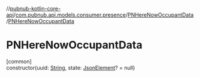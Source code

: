 //[pubnub-kotlin-core-api](../../../index.md)/[com.pubnub.api.models.consumer.presence](../index.md)/[PNHereNowOccupantData](index.md)/[PNHereNowOccupantData](-p-n-here-now-occupant-data.md)

# PNHereNowOccupantData

[common]\
constructor(uuid: [String](https://kotlinlang.org/api/latest/jvm/stdlib/kotlin-stdlib/kotlin/-string/index.html), state: [JsonElement](../../com.pubnub.api/-json-element/index.md)? = null)
